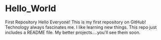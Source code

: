 # Hello_World
First Repository
Hello Everyone!
This is my first repository on GitHub!
Technology always fascinates me.
I like learning new things.
This repo just includes a README file. My better projects....you'll see them soon.
